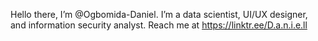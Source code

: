 Hello there, I’m @Ogbomida-Daniel.
 I’m a data scientist, UI/UX designer, and information security analyst.
 Reach me at https://linktr.ee/D.a.n.i.e.ll

<!---
Ogbomida-Daniel/Ogbomida-Daniel is a ✨ special ✨ repository because its `README.md` (this file) appears on your GitHub profile.
You can click the Preview link to take a look at your changes.
--->
